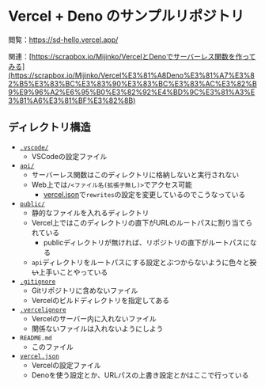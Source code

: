 # Vercel + Deno のサンプルリポジトリ

閲覧：https://sd-hello.vercel.app/

関連：[https://scrapbox.io/Mijinko/VercelとDenoでサーバーレス関数を作ってみる](https://scrapbox.io/Mijinko/Vercel%E3%81%A8Deno%E3%81%A7%E3%82%B5%E3%83%BC%E3%83%90%E3%83%BC%E3%83%AC%E3%82%B9%E9%96%A2%E6%95%B0%E3%82%92%E4%BD%9C%E3%81%A3%E3%81%A6%E3%81%BF%E3%82%8B)

## ディレクトリ構造

- [`.vscode/`](.vscode/)
  - VSCodeの設定ファイル
- [`api/`](api/)
  - サーバーレス関数はこのディレクトリに格納しないと実行されない
  - Web上では`/<ファイル名(拡張子無し)>`でアクセス可能
    - [vercel.json](vercel.json)で`rewrites`の設定を変更しているのでこうなっている
- [`public/`](public/)
  - 静的なファイルを入れるディレクトリ
  - Vercel上ではこのディレクトリの直下がURLのルートパスに割り当てられている
    - publicディレクトリが無ければ、リポジトリの直下がルートパスになる
  - `api`ディレクトリをルートパスにする設定とぶつからないように色々と~~狡い~~上手いことやっている
- [`.gitignore`](.gitignore)
  - Gitリポジトリに含めないファイル
  - Vercelのビルドディレクトリを指定してある
- [`.vercelignore`](.vercelignore)
  - Vercelのサーバー内に入れないファイル
  - 関係ないファイルは入れないようにしよう
- `README.md`
  - このファイル
- [`vercel.json`](vercel.json)
  - Vercelの設定ファイル
  - Denoを使う設定とか、URLパスの上書き設定とかはここで行っている
